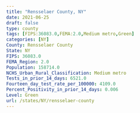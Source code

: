 ```yaml
---
title: "Rensselaer County, NY"
date: 2021-06-25
draft: false
type: county
tags: [FIPS:36083.0,FEMA:2.0,Medium metro,Green]
categories: [NY]
County: Rensselaer County
State: NY
FIPS: 36083.0
FEMA_Region: 2.0
Population: 158714.0
NCHS_Urban_Rural_Classification: Medium metro
Tests_in_prior_14_days: 6521.0
Fourteen_day_test_rate_per_100000: 4109.0
Percent_Positivity_in_prior_14_days: 0.006
Level: Green
url: /states/NY/rensselaer-county
---
```



